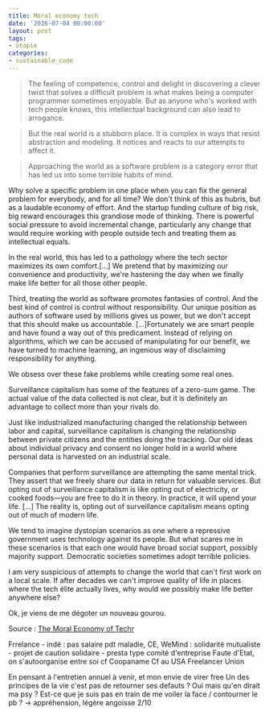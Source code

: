 ```yaml
---
title: Moral economy tech
date: '2016-07-04 00:00:00'
layout: post
tags:
- utopie
categories:
- sustainable_code
---
```




> The feeling of competence, control and delight in discovering a clever twist that solves a difficult problem is what makes being a computer programmer sometimes enjoyable. But as anyone who's worked with tech people knows, this intellectual background can also lead to arrogance.

> But the real world is a stubborn place. It is complex in ways that resist abstraction and modeling. It notices and reacts to our attempts to affect it.

> Approaching the world as a software problem is a category error that has led us into some terrible habits of mind.

Why solve a specific problem in one place when you can fix the general problem for everybody, and for all time? We don't think of this as hubris, but as a laudable economy of effort. And the startup funding culture of big risk, big reward encourages this grandiose mode of thinking. There is powerful social pressure to avoid incremental change, particularly any change that would require working with people outside tech and treating them as intellectual equals.

In the real world, this has led to a pathology where the tech sector maximizes its own comfort.[...] We pretend that by maximizing our convenience and productivity, we're hastening the day when we finally make life better for all those other people.


Third, treating the world as software promotes fantasies of control. And the best kind of control is control without responsibility. Our unique position as authors of software used by millions gives us power, but we don't accept that this should make us accountable. [...]Fortunately we are smart people and have found a way out of this predicament. Instead of relying on algorithms, which we can be accused of manipulating for our benefit, we have turned to machine learning, an ingenious way of disclaiming responsibility for anything.

We obsess over these fake problems while creating some real ones.

Surveillance capitalism has some of the features of a zero-sum game. The actual value of the data collected is not clear, but it is definitely an advantage to collect more than your rivals do.

Just like industrialized manufacturing changed the relationship between labor and capital, surveillance capitalism is changing the relationship between private citizens and the entities doing the tracking. Our old ideas about individual privacy and consent no longer hold in a world where personal data is harvested on an industrial scale.

Companies that perform surveillance are attempting the same mental trick. They assert that we freely share our data in return for valuable services. But opting out of surveillance capitalism is like opting out of electricity, or cooked foods—you are free to do it in theory. In practice, it will upend your life.  [...] The reality is, opting out of surveillance capitalism means opting out of much of modern life.

We tend to imagine dystopian scenarios as one where a repressive government uses technology against its people. But what scares me in these scenarios is that each one would have broad social support, possibly majority support. Democratic societies sometimes adopt terrible policies.


I am very suspicious of attempts to change the world that can't first work on a local scale. If after decades we can't improve quality of life in places where the tech élite actually lives, why would we possibly make life better anywhere else?




Ok, je viens de me dégoter un nouveau gourou.


Source : [The Moral Economy of Techr][source]


[source]: http://idlewords.com/talks/sase_panel.htm



Frrelance - indé :
pas salaire pdt maladie, CE,
WeMind : solidarité mutualiste - projet de caution solidaire - presta type comité d'entreprise
Faute d'Etat, on s'autoorganise entre soi
cf Coopaname
Cf au USA Freelancer Union



En pensant à l'entretien annuel à venir, et mon envie de virer free
Un des principes de la vie c'est pas de retourner ses defauts ?
Oui mais qu'en dirait ma psy ? Est-ce que je suis pas en train de me voiler la face / contourner le pb ?  -> appréhension, légère angoisse
2/10


